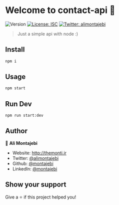 # Welcome to contact-api 👋

![Version](https://img.shields.io/badge/version-0.1.0-blue.svg?cacheSeconds=2592000)
[![License: ISC](https://img.shields.io/badge/License-ISC-yellow.svg)](#)
[![Twitter: alimontajebi](https://img.shields.io/twitter/follow/alimontajebi.svg?style=social)](https://twitter.com/alimontajebi)

> Just a simple api with node :)

## Install

```sh
npm i
```

## Usage

```sh
npm start
```

## Run Dev

```sh
npm run start:dev
```

## Author

👤 **Ali Montajebi**

- Website: http://themonti.ir
- Twitter: [@alimontajebi](https://twitter.com/alimontajebi)
- Github: [@montajebi](https://github.com/montajebi)
- LinkedIn: [@montajebi](https://linkedin.com/in/montajebi)

## Show your support

Give a ⭐️ if this project helped you!
